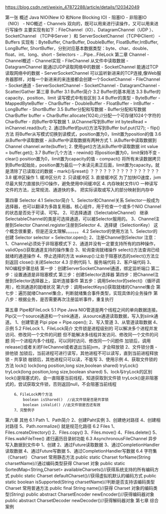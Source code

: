 https://blog.csdn.net/weixin_47872288/article/details/120342049

第一张 概述
	Java NIO(New IO 和None Blocking IO)
	- 阻塞IO
	- 非阻塞IO（NIO）
	- NIO概述
		- Channels
			双向的，既可以用来进行读操作，又可以用来进行写操作
			主要实现有如下：FileChannel（IO）、DatagramChannel（UDP ）、SocketChannel （TCP中Server ）和 ServerSocketChannel（TCP中Client）
		- Buffers
			实现有：ByteBuffer, CharBuffer, DoubleBuffer, FloatBuffer,IntBuffer, LongBuffer, ShortBuffer，分别对应基本数据类型：byte、char、double、float、int、long、short
		- Selectors
		- ...Pipe...FileLock
第二章 Channel
	- Channel概述
	- Channel实现
		- FileChannel 从文件中读取数据
		- DatagramChannel 能通过UDP读取网络中的数据
		- SocketChannel 能通过TCP读取网络中的数据
		- ServerSocketChannel 可以监听新进来的TCP连接,像Web服务器那样，对每一个新进来的来连接都会创建一个SocketChannel
	- FileChannel
	- Socket通道
		- ServerSocketChannel
		- SocketChannel
		- DatagramChannel
	- Scatter/Gather
第三章 Buffer
	3.1 Buffer简介
	3.2 Buffer的基本用法
	3.3 Buffer的capacity、position、limit
		读写模式中有些区别
	3.4 Buffer的类型
		- ByteBuffer
		- MappedByteBuffer
		- CharBuffer
		- DoubleBuffer
		- FloatBuffer
		- IntBuffer
		- LongBuffer
		- ShortBuffer
	3.5 Buffer分配和写数据
		- Buffer分配和写数据
			CharBuffer buffer = CharBuffer.allocate(1024);//分配一个可存储1024个字符的CharBuffer
		- 向Buffer中写数据
			1. 从Channel写到Buffer
				int bytesRead = inChannel.read(buf);
			2. 通过Buffer的put()方法写到Buffer
				buf.put(127);
		- flip()方法
			将Buffer从写模式切换到读模式，position置为0，limit置为position的值
	3.6 从Buffer中读取数据
		- 从Buffer中读取数据有两种方式
			1. 从Buffer中读取数据到Channel
				channel.write(buffer);
			2. 使用get()方法从Buffer中读取数据
				int value = buffer.get();
	3.7 Buffer几个方法
		- rewind()
			将position置为0，limit保持不变
		- clear()
			position置为0，limit置为capacity的值
		- compact()
			将所有未读数据拷贝到Buffer起始处，position置为最后一个未读元素正后面，limit置为capacity。就是清除了已读取过的数据
		- mark()与reset()
			？？？？？？？？？？？？？？？？
	3.8 缓冲区操作
		1. 缓冲区分片
		2. 只读缓冲区
		3. 直接缓冲区
			为了加快IO速度，jvm尽最大努力直接执行IO操作，避免使用中间缓冲区
		4. 内存映射文件I/O
			一种读写文件的方法，比常规流、通道快的多。
			把实际读取或写入的部分映射到内存中
	
第四章 Selector
	4.1 Selector简介
		1、Selector和Channel关系
			Selector一般成为选择器，也可以翻译为多路复用器。核心组件，用于检查一个或多个NIO Channel的状态是否处于可读、可写。
		2、可选择通道（SelectableChannel）
			继承SelectableChannel的类是可选择通道，可以被Selector服用的。
		3、Channel注册到Selector
			Channel.register注册到Selector
		4、选择键（SelectionKey）
			这个概念很重要，但是还没太理解。。。。。。
	4.2 Selector的使用方法
		1、Selector的创建
			Selector selector = Selector.open();
		2、注册Channel到Selector
			注意：
			1、Channel必须处于非阻塞模式下
			2、通道并没有一定要支持所有的四种操作，validOps()获取通道支持的操作集合
		3、轮询查询就绪操作
			select()方法查询已经就绪的通道操作
		4、停止选择的方法
			wakeup():让处于阻塞状态的select()方法立刻返回
			close():关闭Selector
	4.3 示例代码
		1、服务端代码
		2、客户端代码
		3、NIO编程步骤总结
			第一步：创建ServerSocketChannel通道，绑定监听端口
			第二步：设置通道是非阻塞模式
			第三步：创建Selector选择器
			第四步：把Channel注册到Selector选择器上，监听连接事件
			第五步：调用Selector的select()（循环调用），检测通道的就绪状况
			第六步：调用selectKeys()获取就绪的Channel集合
			第七步：遍历就绪Channel集合，判断就绪集合事件类型，实现具体的业务操作
			第八步：根据业务，是否需要再次注册监听事件，重复执行
		
第五章 Pipe和FileLock
	5.1 Pipe
		Java NIO管道是两个线程之间的单向数据连接。Pipi又一个source通道和一个sink通道，从source通道读取数据，写入到siink通道。
		1、创建管道
			Pipi pipe = Pipe.open();
		2、写入管道
		3、从管道读取数据
		4、示例
	5.2 FileLock
		1、FileLock简介
			文件锁是进程级别的
			可以解决多个进程并发访问、修改同一个文件的问题
			但不能解决多线程并发访问、修改同一个文件的问题
			同一个进程内多个线程，可以同时访问、修改同一个问题件
			加锁后，调用release()或者关闭FileChannel或者退出当前jvm，才会释放锁
		2、文件锁分类
			- 排他锁
				加锁后，当前进程可进行读写，其他进程不可以读写，直到当前进程释放锁
			- 共享锁
				枷锁后，其他进程只可以读，不能写
		3、使用示例
		4、获取文件锁的方法
			lock()
			lock(long position,long size,boolean shared)
			tryLock()
			tryLock(long position,long size,boolean shared)
		5、lock与tryLock的区别
			lock()是阻塞式的，会一直阻塞当前线程，知道获取到文件锁
			tryLock()是非阻塞式的，尝试获取文件锁，否则返回null，不会阻塞当前线程
			
		6、FileLock两个方法
			boolean isShared()	//此文件锁是否是共享锁
			boolean isValid() //此文件锁是否还有效
		7、完整例子
第六章 其他
	6.1 Path
		1、Path简介
		2、创建Paht实例
		3、创建绝对路径
		4、创建相对路径
		5、Path.normalize()
			就是规范化路径
	6.2 Files
		1、Files.createDirectory()
		2、Files.copy()
		3、Files.move()
		4、Files.delete()
		5、Files.walkFileTree()
			递归遍历目录树功能
	6.3 AsynchronousFileChannel
		异步写入数据到文件中
		1、创建
		2、通过Future读取数据
		3、通过CompletionHandler读取数据
		4、通过Future写数据
		5、通过CompletionHandler写数据
	6.4 字符集（Charset）
		Charset 常用静态方法
			public static Charset forName(String charsetName)//通过编码类型获得 Charset 对象
			public static SortedMap<String,Charset> availableCharsets()//获得系统支持的所有编码方式
			public static Charset defaultCharset()//获得虚拟机默认的编码方式
			public static boolean isSupported(String charsetName)//判断是否支持该编码类型
		Charset 常用普通方法
			public final String name()//获得 Charset 对象的编码类型(String)
			public abstract CharsetEncoder newEncoder()//获得编码器对象
			public abstract CharsetDecoder newDecoder()//获得解码器对象
第七章 综合案例

